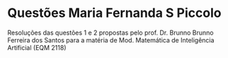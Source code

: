 # Questões Maria Fernanda S Piccolo
Resoluções das questões 1 e 2 propostas pelo prof. Dr. Brunno Brunno Ferreira dos Santos para a matéria de Mod. Matemática de Inteligência Artificial (EQM 2118)
